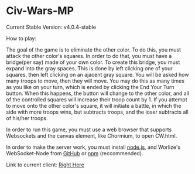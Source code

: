 Civ-Wars-MP
===========

Current Stable Version: v4.0.4-stable

How to play:

The goal of the game is to eliminate the other color. To do this, you must attack the other color's squares. In order to do that, you must have a bridge(per say) made of your own color. To create this bridge, you must expand into the gray spaces. This is done by left clicking one of your squares, then left clicking on an ajacent gray square. You will be asked how many troops to move, then they will move. You may do this as many times as you like on your turn, which is ended by clicking the End Your Turn button. When this happens, the button will change to the other color, and all of the controlled squares will increase their troop count by 1. If you attempt to move onto the other color's square, it will initiate a battle, in which the side with more troops wins, but subtracts troops, and the loser subtracts all of his/her troops.

In order to run this game, you must use a web browser that supports Websockets and the canvas element, like Chormium, to open CW.html.

In order to make the server work, you must install <a href="http://nodejs.org/download/">node.js</a>, and Worlize's WebSocket-Node from <a href="https://github.com/Worlize/WebSocket-Node">GitHub</a> or <a href="https://npmjs.org/package/websocket">npm</a> (reccommended).

Link to current client: <a href="http://htmlpreview.github.io/?https://github.com/techy1157/Civ-Wars-MP/blob/master/CWclient.html">Right Here</a>
